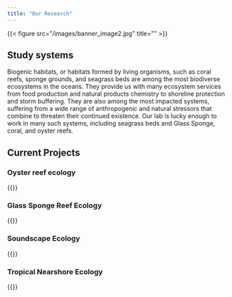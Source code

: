 ```yaml
---
title: "Our Research"
---
```


{{< figure src="/images/banner_image2.jpg" title="" >}} 
  
  
## **Study systems**  

Biogenic habitats, or habitats formed by living organisms, such as coral reefs, sponge grounds, and seagrass beds are among the most biodiverse ecosystems in the oceans. They provide us with many ecosystem services from food production and natural products chemistry to shoreline protection and storm buffering. They are also among the most impacted systems, suffering from a wide range of anthropogenic and natural stressors that combine to threaten their continued existence. Our lab is lucky enough to work in many such systems, including seagrass beds and Glass Sponge, coral, and oyster reefs.

## **Current Projects**  

### Oyster reef ecology  
{{<imagewithtext img="/images/IMG_9281.jpg" width="300" text="The Gulf Coast is shaped by many iconic biogenic habitats, including oyster reefs. Unfortunately, throughout the Gulf of Mexico oyster reefs are declining. These declines are driven by many stressors, such as changes in salinity regimes, increasing temperatures, and direct human impacts such as dredging and construction. While the direct effects of some stressors are well-understood, ecosystems are rarely exposed to a single stressful condition at a time. Additionally, how things like increasing temperatures and decreasing salinities impact marine ecosystems often depends on many other factors, such as how hot it got last year, or how human activities have altered water quality. As we move further into the Anthropocene, and human influence on the environment increases, marine ecosystems are being exposed to suites of environmental conditions that they have never experienced before. As a result, our research on oyster reefs is focused on both identifying the causes and consequences of declines in oyster populations and building a better understanding of when, where, and why environmental conditions interact to impact oyster reefs in unexpected ways.">}}






### Glass Sponge Reef Ecology  

{{<imagewithtextright img="/images/x_100216_201504_ 631.jpg" width="350" text="Because glass sponge reefs are globally rare and easily damaged by human activities (e.g. trawling) there is a strong push to protect these ecosystems. As protection measures are put into place the need to develop effective monitoring programs is increasing. We are using multiple approaches including food webs and community analysis to identify potential indicator species with the goal of developing effective and efficient monitoring methods for these reefs.">}} 








### Soundscape Ecology   

{{<imagewithtext img="/images/b_IMG_3137.jpg" width="250" text="Many benthic marine animals, from fish to crustaceans, make sounds. In biogenic habitats all over the world the intensity and complexity of the sounds emanating from a habitat are being linked to the health of the ecosystem- with healthy, more diverse ecosystems being louder and having more complex soundscapes. I am working with a great team of researchers to describe the soundscapes of several ecosystems, determine if we can use passive acoustic recordings to monitor both ecosystem status and fish populations, and assess the intensity and consequences of anthropogenic noise reaching these systems.">}}

  
  
  
  
  
  
  
  
  
### Tropical Nearshore Ecology  

{{<imagewithtextright img="/images/Snake_Cay_Seagrass (4).JPG" width="350" text="Seagrass beds are an example of an ecosystem structured by the presence of foundation species. Although seagrasses serve as the primary foundation species in these systems, foundation species rarely occur in isolation. Sponges, a common component of seagrass beds, alter the physical environment in many ways, including provisioning of structured habitat. Despite this there is a paucity of knowledge regarding how they may influence the structure of seagrass ecosystems. We have multiple ongoing projects examining the mechanisms underlying how sponges and seagrass influence the structure and function of nearshore systems in the face of multiple stressors.">}}  

